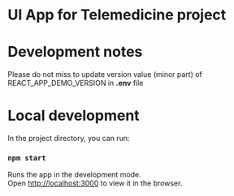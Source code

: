 # UI App for Telemedicine project

# Development notes
Please do not miss to update version value (minor part) of REACT_APP_DEMO_VERSION in **.env** file


# Local development
In the project directory, you can run:

### `npm start`

Runs the app in the development mode.<br />
Open [http://localhost:3000](http://localhost:3000) to view it in the browser.
